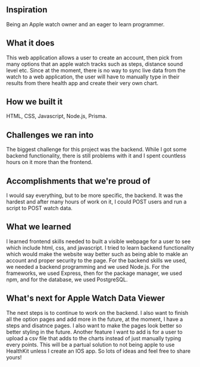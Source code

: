 ## Inspiration

Being an Apple watch owner and an eager to learn programmer. 

## What it does

This web application allows a user to create an account, then pick from many options that an apple watch tracks such as steps, distance sound level etc. Since at the moment, there is no way to sync live data from the watch to a web application, the user will have to manually type in their results from there health app and create their very own chart. 

## How we built it

HTML, CSS, Javascript, Node.js, Prisma. 

## Challenges we ran into

The biggest challenge for this project was the backend. While I got some backend functionality, there is still problems with it and I spent countless hours on it more than the frontend. 


## Accomplishments that we're proud of

I would say everything, but to be more specific, the backend. It was the hardest and after many hours of work on it, I could POST users and run a script to POST watch data. 

## What we learned

I learned frontend skills needed to built a visible webpage for a user to see which include html, css, and javascript. I tried to learn backend functionality which would make the website way better such as being able to makle an account and proper security to the page. For the backend skills we used, we needed a backend programming and we used  Node.js. For the frameworks, we used Express, then for the package manager, we used npm, and for the database, we used PostgreSQL. 

## What's next for Apple Watch Data Viewer

The next steps is to continue to work on the backend. I also want to finish all the option pages and add more in the future, at the moment, I have a steps and disatnce pages. I also want to make the pages look better so better styling in the future. Another feature I want to add is for a user to upload a csv file that adds to the charts instead of just manually typing every points. This will be a partual solution to not being apple to use HealthKit unless I create an IOS app. So lots of ideas and feel free to share yours!
